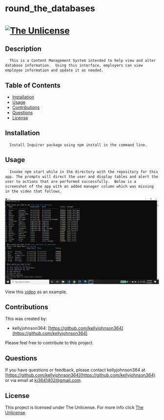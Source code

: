 # round_the_databases 
   [![The Unlicense](https://img.shields.io/badge/License-Unlicense-blue.svg)](https://unlicense.org/)
  ===========================================
    
  ## Description 
      This is a Content Management System intended to help view and alter database information.  Using this interface, employers can view employee information and update it as needed.
  ## Table of Contents 
  - [Installation](#installation)
  - [Usage](#usage)
  - [Contributions](#contributions)
  - [Questions](#questions)
  - [License](#license)
  ## Installation 
      Install Inquirer package using npm install in the command line.
  ## Usage 
      Invoke npm start while in the directory with the repository for this app. The prompts will direct the user and display tables and alert the user to actions that are performed successfully.  Below is a screenshot of the app with an added manager column which was missing in the video that follows.


![Screenshot 1 of site](./assets/images/screenshot-1.png)


View this [video](https://drive.google.com/file/d/1aVz3GZmt56rFoak56RycLBQXNnFBxXli/view) as an example. 


  ## Contributions 
This was created by:
* kellyjohnson364: [https://github.com/kellyjohnson364](https://github.com/kellyjohnson364)
            
            
            
Please feel free to contribute to this project.
           

## Questions 
If you have questions or feedback, please contact kellyjohnson364 at [https://github.com/kellyjohnson364](https://github.com/kellyjohnson364) or via email at kj3641402@gmail.com.

## License
This project is licensed under The Unlicense.
For more info click [The Unlicense](./assets/licenses/theunlicense.md).